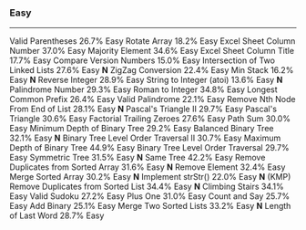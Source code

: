 ### Easy
- - -
Valid Parentheses	26.7%	Easy
Rotate Array	18.2%	Easy
Excel Sheet Column Number	37.0%	Easy
Majority Element	34.6%	Easy
Excel Sheet Column Title	17.7%	Easy
Compare Version Numbers	15.0%	Easy
Intersection of Two Linked Lists	27.6%	Easy   __N__
ZigZag Conversion	22.4%	Easy
Min Stack	16.2%	Easy   __N__ 
Reverse Integer	28.9%	Easy
String to Integer (atoi)	13.6%	Easy   __N__
Palindrome Number	29.3%	Easy
Roman to Integer	34.8%	Easy
Longest Common Prefix	26.4%	Easy
Valid Palindrome	22.1%	Easy
Remove Nth Node From End of List	28.1%	Easy   __N__
Pascal's Triangle II	29.7%	Easy
Pascal's Triangle	30.6%	Easy
Factorial Trailing Zeroes	27.6%	Easy
Path Sum	30.0%	Easy
Minimum Depth of Binary Tree	29.2%	Easy
Balanced Binary Tree	32.1%	Easy   __N__
Binary Tree Level Order Traversal II	30.7%	Easy
Maximum Depth of Binary Tree	44.9%	Easy
Binary Tree Level Order Traversal	29.7%	Easy
Symmetric Tree	31.5%	Easy   __N__
Same Tree	42.2%	Easy
Remove Duplicates from Sorted Array	31.6%	Easy   __N__
Remove Element	32.4%	Easy
Merge Sorted Array	30.2%	Easy   __N__
Implement strStr()	22.0%	Easy   __N__ (KMP)
Remove Duplicates from Sorted List	34.4%	Easy   __N__
Climbing Stairs	34.1%	Easy
Valid Sudoku	27.2%	Easy
Plus One	31.0%	Easy
Count and Say	25.7%	Easy
Add Binary	25.1%	Easy
Merge Two Sorted Lists	33.2%	Easy   __N__
Length of Last Word	28.7%	Easy
 
